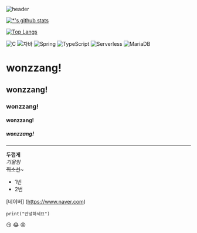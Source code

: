 ![header](https://capsule-render.vercel.app/api?type=rounded&color=gradient&text=%20깃허브%20&&animation=scaleIn)

[![*'s github stats](https://github-readme-stats.vercel.app/api?username=ohne0hne)](https://github.com/ohne0hne)


[![Top Langs](https://github-readme-stats.vercel.app/api/top-langs/?username=ohne0hne)](https://github.com/ohne0hne/github-readme-stats)

![C](https://img.shields.io/badge/-C-123456?style=flat-square&logo=C&logoColor=black)
![자바](https://img.shields.io/badge/-자바-007396?style=flat&logo=Java&logoColor=ffffff)
![Spring](https://img.shields.io/badge/-Spring-6DB33F?style=for-the-badge&logo=Spring&logoColor=white)
![TypeScript](https://img.shields.io/badge/-TypeScript-3178C6?style=flat-square&logo=TypeScript&logoColor=white)
![Serverless](https://img.shields.io/badge/-Serverless-FD5750?style=flat-square&logo=Serverless&logoColor=magenta)
![MariaDB](https://img.shields.io/badge/-MariaDB-1F305F?style=flat-square&logo=mariadb&logoColor=white)

# wonzzang!
## wonzzang!
### wonzzang!
#### wonzzang!
##### wonzzang!
---

**두껍게** <br>
*기울임* <br>
~~취소선~~~ <br>

- 1번
- 2번

[네이버] (https://www.naver.com)

```
print("안녕하세요")
```


:smirk:
:joy:
:rage:
